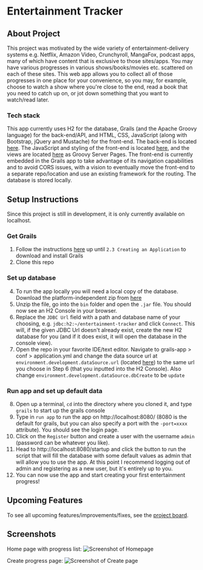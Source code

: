 # Entertainment Tracker

## About Project
This project was motivated by the wide variety of entertainment-delivery systems e.g. Netflix, Amazon Video, Crunchyroll, MangaFox, podcast apps, many of which have content that is exclusive to those sites/apps. You may have various progresses in various shows/books/movies etc. scattered on each of these sites. This web app allows you to collect all of those progresses in one place for your convenience, so you may, for example, choose to watch a show where you're close to the end, read a book that you need to catch up on, or jot down something that you want to watch/read later.

### Tech stack
This app currently uses H2 for the database, Grails (and the Apache Groovy language) for the back-end/API, and HTML, CSS, JavaScript (along with Bootstrap, jQuery and Mustache) for the front-end. The back-end is located [here](https://github.com/tiffcj/entertainment-tracker/tree/master/grails-app). The JavaScript and styling of the front-end is located [here](https://github.com/tiffcj/entertainment-tracker/tree/master/src/main/webapp), and the views are located [here](https://github.com/tiffcj/entertainment-tracker/tree/master/grails-app/views) as Groovy Server Pages. The front-end is currently embedded in the Grails app to take advantage of its navigation capabilities and to avoid CORS issues, with a vision to eventually move the front-end to a separate repo/location and use an existing framework for the routing. The database is stored locally.

## Setup Instructions
Since this project is still in development, it is only currently available on localhost.

### Get Grails
1. Follow the instructions [here](http://docs.grails.org/latest/guide/gettingStarted.html) up until `2.3 Creating an Application` to download and install Grails
2. Clone this repo

### Set up database 
4. To run the app locally you will need a local copy of the database. Download the platform-independent zip from [here](http://www.h2database.com/html/download.html)
5. Unzip the file, go into the `bin` folder and open the `.jar` file. You should now see an H2 Console in your browser.
6. Replace the `JDBC Url` field with a path and database name of your choosing, e.g. `jdbc:h2:~/entertainment-tracker` and click `Connect`. This will, if the given JDBC Url doesn't already exist, create the new H2 database for you (and if it does exist, it will open the database in the console view).
7. Open the repo in your favorite IDE/text editor. Navigate to grails-app > conf > application.yml and change the data source url at `environment.development.dataSource.url` (located [here](https://github.com/tiffcj/entertainment-tracker/blob/9f2641db9d208af185ea7a7cf8db3063bd4271d6/grails-app/conf/application.yml#L104)) to the same url you choose in Step 6 (that you inputted into the H2 Console). Also change `environment.development.dataSource.dbCreate` to be `update`

### Run app and set up default data
8. Open up a terminal, `cd` into the directory where you cloned it, and type `grails` to start up the grails console
9. Type in `run app` to run the app on http://localhost:8080/ (8080 is the default for grails, but you can also specify a port with the `-port=xxxx` attribute). You should see the login page.
10. Click on the `Register` button and create a user with the username `admin` (password can be whatever you like).
11. Head to http://localhost:8080/startup and click the button to run the script that will fill the database with some default values as admin that will allow you to use the app. At this point I recommend logging out of admin and registering as a new user, but it's entirely up to you.
12. You can now use the app and start creating your first entertainment progress!

## Upcoming Features
To see all upcoming features/improvements/fixes, see the [project board](https://github.com/tiffcj/entertainment-tracker/projects/1).

## Screenshots
Home page with progress list:
![Screenshot of Homepage](https://user-images.githubusercontent.com/28549417/36519355-ad410358-1750-11e8-9420-25623038553d.png)

Create progress page:
![Screenshot of Create page](https://user-images.githubusercontent.com/28549417/36519389-d55a4570-1750-11e8-8045-641b396d91fc.png)
